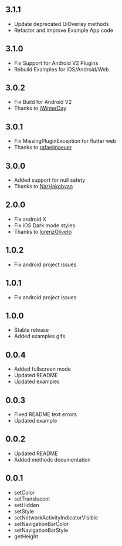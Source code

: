 ## 3.1.1
* Update deprecated UiOverlay methods
* Refactor and improve Example App code

## 3.1.0
* Fix Support for Android V2 Plugins
* Rebuild Examples for iOS/Android/Web

## 3.0.2
* Fix Build for Android V2
* Thanks to [jWinterDay](https://github.com/jWinterDay)

## 3.0.1
* Fix MissingPluginException for flutter web
* Thanks to [rafaelmaeuer](https://github.com/rafaelmaeuer)

## 3.0.0
* Added support for null safety
* Thanks to [NarHakobyan](https://github.com/NarHakobyan)

## 2.0.0
* Fix android X
* Fix iOS Dark mode styles
* Thanks to [lorenzOliveto](https://github.com/lorenzOliveto)

## 1.0.2
* Fix android project issues

## 1.0.1
* Fix android project issues

## 1.0.0
* Stable release
* Added examples gifs

## 0.0.4
* Added fullscreen mode
* Updated README
* Updated examples

## 0.0.3
* Fixed README text errors
* Updated example

## 0.0.2
* Updated README
* Added methods documentation

## 0.0.1
* setColor
* setTranslucent
* setHidden
* setStyle
* setNetworkActivityIndicatorVisible
* setNavigationBarColor
* setNavigationBarStyle
* getHeight